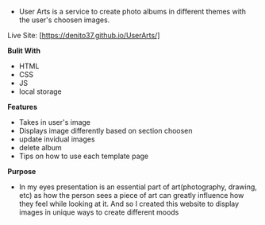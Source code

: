 - User Arts is a service to create photo albums in different themes with the user's choosen images.

Live Site: [https://denito37.github.io/UserArts/]

**Bulit With**
- HTML
- CSS
- JS
- local storage

**Features**
 - Takes in user's image
 - Displays image differently based on section choosen 
 - update invidual images
 - delete album 
 - Tips on how to use each template page

**Purpose**
- In my eyes presentation is an essential part of art(photography, drawing, etc) as how the person sees a piece of art can greatly influence how they feel while looking at it.
And so I created this website to display images in unique ways to create different moods